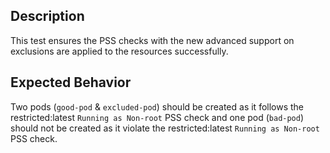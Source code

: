 ## Description

This test ensures the PSS checks with the new advanced support on exclusions are applied to the resources successfully.

## Expected Behavior

Two pods (`good-pod` & `excluded-pod`) should be created as it follows the restricted:latest `Running as Non-root` PSS check and one pod (`bad-pod`) should not be created as it violate the restricted:latest `Running as Non-root` PSS check.
